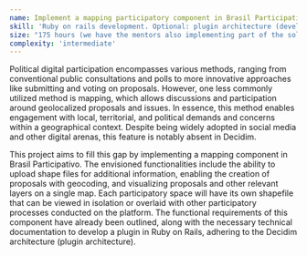 ```yaml
---
name: Implement a mapping participatory component in Brasil Participativo.
skill: 'Ruby on rails development. Optional: plugin architecture (development of a gem)'
size: "175 hours (we have the mentors also implementing part of the solution)"
complexity: 'intermediate'
---
```

Political digital participation encompasses various methods, ranging from conventional public consultations and polls to more innovative approaches like submitting and voting on proposals. However, one less commonly utilized method is mapping, which allows discussions and participation around geolocalized proposals and issues. In essence, this method enables engagement with local, territorial, and political demands and concerns within a geographical context. Despite being widely adopted in social media and other digital arenas, this feature is notably absent in Decidim.

This project aims to fill this gap by implementing a mapping component in Brasil Participativo. The envisioned functionalities include the ability to upload shape files for additional information, enabling the creation of proposals with geocoding, and visualizing proposals and other relevant layers on a single map. Each participatory space will have its own shapefile that can be viewed in isolation or overlaid with other participatory processes conducted on the platform. The functional requirements of this component have already been outlined, along with the necessary technical documentation to develop a plugin in Ruby on Rails, adhering to the Decidim architecture (plugin architecture).